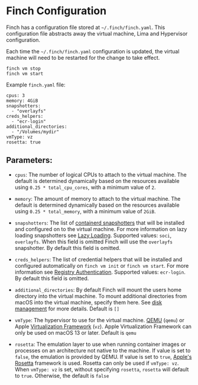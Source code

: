 # Finch Configuration

Finch has a configuration file stored at `~/.finch/finch.yaml`. This
configuration file abstracts away the virtual machine, Lima and Hypervisor
configuration.

Each time the `~/.finch/finch.yaml` configuration is updated, the virtual
machine will need to be restarted for the change to take effect.

```
finch vm stop
finch vm start
```

Example `finch.yaml` file:

```
cpus: 3
memory: 4GiB
snapshotters:
  - "overlayfs"
creds_helpers:
  - "ecr-login"
additional_directories:
  - "/Volumes/mydir"
vmType: vz
rosetta: true
```

## Parameters:

- `cpus`: The number of logical CPUs to attach to the virtual machine. The
  default is determined dynamically based on the resources available using
  `0.25 * total_cpu_cores`, with a minimum value of `2`.

- `memory`: The amount of memory to attach to the virtual machine. The default
  is determined dynamically based on the resources available using
   `0.25 * total_memory`, with a minimum value of `2GiB`.

- `snapshotters`: The list of [containerd
  snapshotters](https://github.com/containerd/containerd/tree/main/docs/snapshotters)
  that will be installed and configured on to the virtual machine. For more
  information on lazy loading snapshotters see [Lazy
  Loading](/docs/container-images/lazy-loading/). Supported values: `soci`,
  `overlayfs`. When this field is omitted Finch will use the `overlayfs`
  snapshotter. By default this field is omitted.

- `creds_helpers`: The list of credential helpers that will be installed and
  configured automatically on `finch vm init` or `finch vm start`. For more
  information see [Registry
  Authentication](/docs/container-images/authentication/). Supported values:
  `ecr-login`. By default this field is omitted.

- `additional_directories`: By default Finch will mount the users home directory
  into the virtual machine. To mount additional directories from macOS into the
  virtual machine, specify them here. See [disk
  management](/docs/managing-finch/macos/disk-management/) for more details.
  Default is `[]`

- `vmType`: The hypervisor to use for the virtual machine.
  [QEMU](https://www.qemu.org/) (`qemu`) or Apple [Virtualization
  Framework](https://developer.apple.com/documentation/virtualization) (`vz`).
  Apple Virtualization Framework can only be used on macOS 13 or later. Default
  is `qemu`

- `rosetta`: The emulation layer to use when running container images or
  processes on an architecture not native to the machine. If value is set to
  `false`, the emulation is provided by QEMU. If value is set to `true`,
  [Apple's
  Rosetta](https://developer.apple.com/documentation/apple-silicon/about-the-rosetta-translation-environment)
  framework is used. Rosetta can only be used if `vmType: vz`. When `vmType: vz`
  is set, without specifying `rosetta`, `rosetta` will default to `true`.
  Otherwise, the default is `false`
